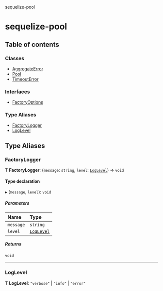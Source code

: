 sequelize-pool

# sequelize-pool

## Table of contents

### Classes

- [AggregateError](classes/AggregateError.md)
- [Pool](classes/Pool.md)
- [TimeoutError](classes/TimeoutError.md)

### Interfaces

- [FactoryOptions](interfaces/FactoryOptions.md)

### Type Aliases

- [FactoryLogger](README.md#factorylogger)
- [LogLevel](README.md#loglevel)

## Type Aliases

### FactoryLogger

Ƭ **FactoryLogger**: (`message`: `string`, `level`: [`LogLevel`](README.md#loglevel)) => `void`

#### Type declaration

▸ (`message`, `level`): `void`

##### Parameters

| Name | Type |
| :------ | :------ |
| `message` | `string` |
| `level` | [`LogLevel`](README.md#loglevel) |

##### Returns

`void`

___

### LogLevel

Ƭ **LogLevel**: ``"verbose"`` \| ``"info"`` \| ``"error"``

